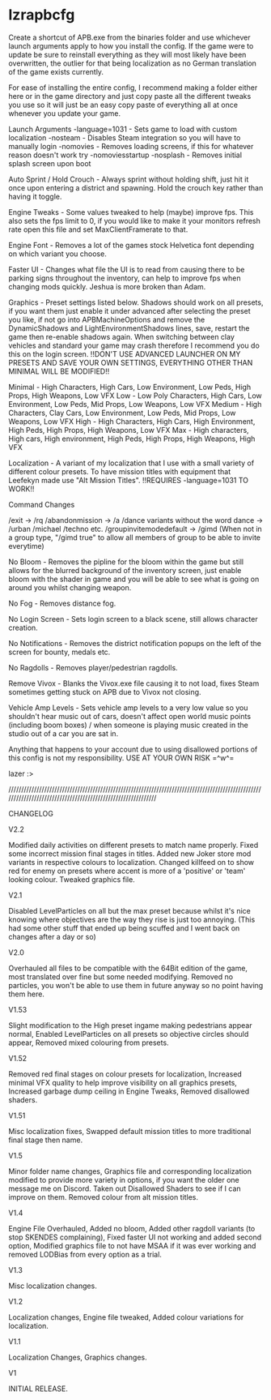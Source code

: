 # lzrapbcfg

Create a shortcut of APB.exe from the binaries folder and use whichever launch arguments apply to how you install the config.
If the game were to update be sure to reinstall everything as they will most likely have been overwritten, the outlier for that being localization as no German translation of the game exists currently.

For ease of installing the entire config, I recommend making a folder either here or in the game directory and just copy paste all the different tweaks you use so it will just be an easy copy paste of everything all at once whenever you update your game.

Launch Arguments
-language=1031 - Sets game to load with custom localization
-nosteam       - Disables Steam integration so you will have to manually login
-nomovies      - Removes loading screens, if this for whatever reason doesn't work try -nomoviesstartup
-nosplash      - Removes initial splash screen upon boot

Auto Sprint / Hold Crouch - Always sprint without holding shift, just hit it once upon entering a district and spawning. Hold the crouch key rather than having it toggle.

Engine Tweaks - Some values tweaked to help (maybe) improve fps. This also sets the fps limit to 0, if you would like to make it your monitors refresh rate open this file and set MaxClientFramerate to that.

Engine Font - Removes a lot of the games stock Helvetica font depending on which variant you choose.

Faster UI - Changes what file the UI is to read from causing there to be parking signs throughout the inventory, can help to improve fps when changing mods quickly. Jeshua is more broken than Adam.

Graphics - Preset settings listed below. Shadows should work on all presets, if you want them just enable it under advanced after selecting the preset you like, if not go into APBMachineOptions and remove the DynamicShadows and LightEnvironmentShadows lines, save, restart the game then re-enable shadows again. When switching between clay vehicles and standard your game may crash therefore I recommend you do this on the login screen. !!DON'T USE ADVANCED LAUNCHER ON MY PRESETS AND SAVE YOUR OWN SETTINGS, EVERYTHING OTHER THAN MINIMAL WILL BE MODIFIED!!

Minimal - High Characters, High Cars, Low Environment, Low Peds, High Props, High Weapons, Low VFX
Low 	- Low Poly Characters, High Cars, Low Environment, Low Peds, Mid Props, Low Weapons, Low VFX
Medium 	- High Characters, Clay Cars, Low Environment, Low Peds, Mid Props, Low Weapons, Low VFX
High 	- High Characters, High Cars, High Environment, High Peds, High Props, High Weapons, Low VFX
Max 	- High characters, High cars, High environment, High Peds, High Props, High Weapons, High VFX

Localization - A variant of my localization that I use with a small variety of different colour presets. To have mission titles with equipment that Leefekyn made use "Alt Mission Titles". !!REQUIRES -language=1031 TO WORK!!

Command Changes

/exit -> /rq
/abandonmission -> /a
/dance variants without the word dance -> /urban /michael /techno etc.
/groupinvitemodedefault -> /gimd (When not in a group type, "/gimd true" to allow all members of group to be able to invite everytime)

No Bloom - Removes the pipline for the bloom within the game but still allows for the blurred background of the inventory screen, just enable bloom with the shader in game and you will be able to see what is going on around you whilst changing weapon.

No Fog - Removes distance fog.

No Login Screen - Sets login screen to a black scene, still allows character creation.

No Notifications - Removes the district notification popups on the left of the screen for bounty, medals etc.

No Ragdolls - Removes player/pedestrian ragdolls.

Remove Vivox - Blanks the Vivox.exe file causing it to not load, fixes Steam sometimes getting stuck on APB due to Vivox not closing.

Vehicle Amp Levels - Sets vehicle amp levels to a very low value so you shouldn't hear music out of cars, doesn't affect open world music points (including boom boxes) / when someone is playing music created in the studio out of a car you are sat in.


Anything that happens to your account due to using disallowed portions of this config is not my responsibility. USE AT YOUR OWN RISK =^w^=

lazer :>

/////////////////////////////////////////////////////////////////////////////////////////////////////////////////////////////////////////////////////////////

CHANGELOG


V2.2

 Modified daily activities on different presets to match name properly. Fixed some incorrect mission final stages in titles. Added new Joker store mod variants in respective colours to localization. Changed killfeed on to show red for enemy on presets where accent is more of a 'positive' or 'team' looking colour. Tweaked graphics file.

V2.1

 Disabled LevelParticles on all but the max preset because whilst it's nice knowing where objectives are the way they rise is just too annoying. (This had some other stuff that ended up being scuffed and I went back on changes after a day or so)

V2.0

 Overhauled all files to be compatible with the 64Bit edition of the game, most translated over fine but some needed modifying. Removed no particles, you won't be able to use them in future anyway so no point having them here.

V1.53

 Slight modification to the High preset ingame making pedestrians appear normal, Enabled LevelParticles on all presets so objective circles should appear, Removed mixed colouring from presets.

V1.52

 Removed red final stages on colour presets for localization, Increased minimal VFX quality to help improve visibility on all graphics presets, Increased garbage dump ceiling in Engine Tweaks, Removed disallowed shaders.

V1.51

 Misc localization fixes, Swapped default mission titles to more traditional final stage then name.

V1.5

 Minor folder name changes, Graphics file and corresponding localization modified to provide more variety in options, if you want the older one message me on Discord. Taken out Disallowed Shaders to see if I can improve on them. Removed colour from alt mission titles.

V1.4

 Engine File Overhauled, Added no bloom, Added other ragdoll variants (to stop SKENDES complaining), Fixed faster UI not working and added second option, Modified graphics file to not have MSAA if it was ever working and removed LODBias from every option as a trial.

V1.3

 Misc localization changes.

V1.2

 Localization changes, Engine file tweaked, Added colour variations for localization.

V1.1

 Localization Changes, Graphics changes.

V1 

 INITIAL RELEASE.
